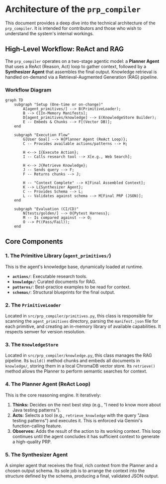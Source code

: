 # Architecture of the `prp_compiler`

This document provides a deep dive into the technical architecture of the `prp_compiler`. It is intended for contributors and those who wish to understand the system's internal workings.

## High-Level Workflow: ReAct and RAG

The `prp_compiler` operates on a two-stage agentic model: a **Planner Agent** that uses a ReAct (Reason, Act) loop to gather context, followed by a **Synthesizer Agent** that assembles the final output. Knowledge retrieval is handled on-demand via a Retrieval-Augmented Generation (RAG) pipeline.

### Workflow Diagram

```mermaid
graph TD
    subgraph "Setup (One-time or on-change)"
        A[agent_primitives/] --> B(PrimitiveLoader);
        B --> C[In-Memory Manifests];
        D[agent_primitives/knowledge] --> E(KnowledgeStore Builder);
        E -- Embeds & Chunks --> F[(Vector DB)];
    end

    subgraph "Execution Flow"
        G[User Goal] --> H{Planner Agent (ReAct Loop)};
        C -- Provides available actions/patterns --> H;
        
        H <--> I{Execute Action};
        I -- Calls research tool --> X[e.g., Web Search];
        
        H <--> J{Retrieve Knowledge};
        J -- Sends query --> F;
        F -- Returns chunks --> J;
        
        H -- "Context Complete" --> K[Final Assembled Context];
        K --> L{Synthesizer Agent};
        C -- Provides Schema --> L;
        L -- Validates against schema --> M[Final PRP (JSON)];
    end
    
    subgraph "Evaluation (CI/CD)"
        N[tests/golden/] --> O{Pytest Harness};
        M -- Is compared against --> O;
        O --> P((Pass/Fail));
    end
```

## Core Components

### 1. The Primitive Library (`agent_primitives/`)
This is the agent's knowledge base, dynamically loaded at runtime.
-   **`actions/`**: Executable research tools.
-   **`knowledge/`**: Curated documents for RAG.
-   **`patterns/`**: Best-practice examples to be read for context.
-   **`schemas/`**: Structural blueprints for the final output.

### 2. The `PrimitiveLoader`
Located in `src/prp_compiler/primitives.py`, this class is responsible for scanning the `agent_primitives` directory, parsing the `manifest.json` file for each primitive, and creating an in-memory library of available capabilities. It respects semver for version resolution.

### 3. The `KnowledgeStore`
Located in `src/prp_compiler/knowledge.py`, this class manages the RAG pipeline. Its `build()` method chunks and embeds all documents in `knowledge/`, storing them in a local ChromaDB vector store. Its `retrieve()` method allows the Planner to perform semantic searches for context.

### 4. The Planner Agent (ReAct Loop)
This is the core reasoning engine. It iteratively:
1.  **Thinks:** Decides on the next best step (e.g., "I need to know more about Java testing patterns").
2.  **Acts:** Selects a tool (e.g., `retrieve_knowledge` with the query "Java testing patterns") and executes it. This is enforced via Gemini's function-calling feature.
3.  **Observes:** Adds the result of the action to its working context.
This loop continues until the agent concludes it has sufficient context to generate a high-quality PRP.

### 5. The Synthesizer Agent
A simpler agent that receives the final, rich context from the Planner and a chosen output schema. Its sole job is to arrange the context into the structure defined by the schema, producing a final, validated JSON output.
